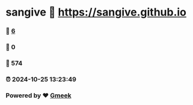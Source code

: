 # sangive :link: https://sangive.github.io 
### :page_facing_up: [6](https://sangive.github.io/tag.html) 
### :speech_balloon: 0 
### :hibiscus: 574 
### :alarm_clock: 2024-10-25 13:23:49 
### Powered by :heart: [Gmeek](https://github.com/Meekdai/Gmeek)
